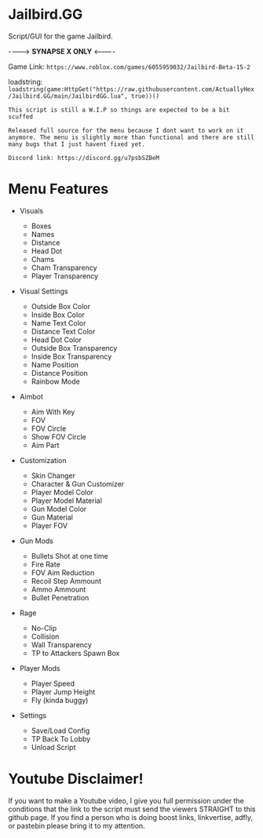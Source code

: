 # Jailbird.GG

Script/GUI for the game Jailbird.

 ----> **SYNAPSE X ONLY** <----

Game Link: `https://www.roblox.com/games/6055959032/Jailbird-Beta-15-2`

loadstring:
`loadstring(game:HttpGet("https://raw.githubusercontent.com/ActuallyHex/Jailbird.GG/main/JailbirdGG.lua", true))()`

`This script is still a W.I.P so things are expected to be a bit scuffed`

`Released full source for the menu because I dont want to work on it anymore. The menu is slightly more than functional and there are still many bugs that I just havent fixed yet.`

`Discord link: https://discord.gg/u7psbSZBeM`

# Menu Features

* Visuals
  * Boxes
  * Names
  * Distance
  * Head Dot
  * Chams
  * Cham Transparency
  * Player Transparency
 
* Visual Settings
  * Outside Box Color
  * Inside Box Color
  * Name Text Color
  * Distance Text Color
  * Head Dot Color
  * Outside Box Transparency
  * Inside Box Transparency
  * Name Position
  * Distance Position
  * Rainbow Mode

* Aimbot
  * Aim With Key
  * FOV
  * FOV Circle
  * Show FOV Circle
  * Aim Part

* Customization
  * Skin Changer
  * Character & Gun Customizer
  * Player Model Color
  * Player Model Material
  * Gun Model Color
  * Gun Material
  * Player FOV
 
* Gun Mods
  * Bullets Shot at one time
  * Fire Rate
  * FOV Aim Reduction
  * Recoil Step Ammount
  * Ammo Ammount
  * Bullet Penetration
 
* Rage
  * No-Clip
  * Collision
  * Wall Transparency
  * TP to Attackers Spawn Box
 
* Player Mods
  * Player Speed
  * Player Jump Height
  * Fly (kinda buggy)
  
* Settings
  * Save/Load Config
  * TP Back To Lobby
  * Unload Script

# Youtube Disclaimer!
If you want to make a Youtube video, I give you full permission under the conditions that the link to the script must send the viewers STRAIGHT to this github page. If you find a person who is doing boost links, linkvertise, adfly, or pastebin please bring it to my attention.

